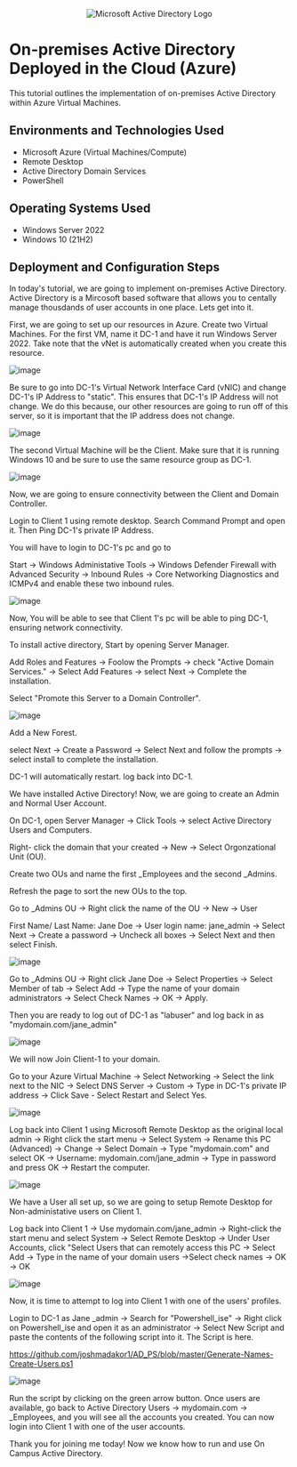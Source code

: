 <p align="center">
<img src="https://i.imgur.com/pU5A58S.png" alt="Microsoft Active Directory Logo"/>
</p>

<h1>On-premises Active Directory Deployed in the Cloud (Azure)</h1>
This tutorial outlines the implementation of on-premises Active Directory within Azure Virtual Machines.<br />

<h2>Environments and Technologies Used</h2>

- Microsoft Azure (Virtual Machines/Compute)
- Remote Desktop
- Active Directory Domain Services
- PowerShell

<h2>Operating Systems Used </h2>

- Windows Server 2022
- Windows 10 (21H2)

<h2>Deployment and Configuration Steps</h2>

In today's tutorial, we are going to implement on-premises Active Directory. Active Directory is a Mircosoft based software that allows you to centally manage thousdands of user accounts in one place. Lets get into it.

First, we are going to set up our resources in Azure. Create two Virtual Machines. For the first VM, name it DC-1 and have it run Windows Server 2022. Take note that the vNet is automatically created when you create this resource. 

![image](https://github.com/emodjeska/configure-ad/assets/143763072/4e4da571-09b9-4364-ac45-b0839988d5e6)

Be sure to go into DC-1's Virtual Network Interface Card (vNIC) and change DC-1's IP Address to "static". This ensures that DC-1's IP Address will not change. We do this because, our other resources are going to run off of this server, so it is important that the IP address does not change. 

![image](https://github.com/emodjeska/configure-ad/assets/143763072/bb27d432-aee2-4fed-a6bd-13f1d73dd0e7)

The second Virtual Machine will be the Client. Make sure that it is running Windows 10 and be sure to use the same resource group as DC-1.

![image](https://github.com/emodjeska/configure-ad/assets/143763072/0eda783b-e364-48ee-835a-5c7e617b507b)

Now, we are going to ensure connectivity between the Client and Domain Controller.

Login to Client 1 using remote desktop. Search Command Prompt and open it. Then Ping DC-1's private IP Address.

You will have to login to DC-1's pc and go to

Start -> Windows Administative Tools -> Windows Defender Firewall with Advanced Security -> Inbound Rules -> Core Networking Diagnostics and ICMPv4 and enable these two inbound rules.

![image](https://github.com/emodjeska/configure-ad/assets/143763072/09af844b-e7bd-45d8-9891-e8c7158a8fc8)

Now, You will be able to see that Client 1's pc will be able to ping DC-1, ensuring network connectivity.

To install active directory, Start by opening Server Manager. 

Add Roles and Features -> Foolow the Prompts -> check "Active Domain Services." -> Select Add Features -> select Next -> Complete the installation.

Select "Promote this Server to a Domain Controller".

![image](https://github.com/emodjeska/configure-ad/assets/143763072/36d20a6b-8741-45c3-be75-b4e5f52c7af1)

Add a New Forest. 

select Next -> Create a Password -> Select Next and follow the prompts -> select install to complete the installation.

DC-1 will automatically restart. log back into DC-1.

We have installed Active Directory! Now, we are going to create an Admin and Normal User Account.

On DC-1, open Server Manager -> Click Tools -> select Active Directory Users and Computers.

Right- click the domain that your created -> New -> Select Orgonzational Unit (OU).

Create two OUs and name the first _Employees and the second _Admins.

Refresh the page to sort the new OUs to the top.

Go to _Admins OU -> Right click the name of the OU -> New -> User

First Name/ Last Name: Jane Doe -> User login name: jane_admin -> Select Next -> Create a password -> Uncheck all boxes -> Select Next and then select Finish.

![image](https://github.com/emodjeska/configure-ad/assets/143763072/8383d883-926f-431f-987d-976f9463f4ba)

Go to _Admins OU -> Right click Jane Doe -> Select Properties -> Select Member of tab -> Select Add -> Type the name of your domain administrators -> Select Check Names -> OK -> Apply.

Then you are ready to log out of DC-1 as "labuser" and log back in as "mydomain.com/jane_admin"

![image](https://github.com/emodjeska/configure-ad/assets/143763072/b0a59ba0-9950-4308-ac9d-11a120a021f9)

We will now Join Client-1 to your domain. 

Go to your Azure Virtual Machine -> Select Networking -> Select the link next to the NIC -> Select DNS Server -> Custom -> Type in DC-1's private IP address -> Click Save - Select Restart  and Select Yes. 

![image](https://github.com/emodjeska/configure-ad/assets/143763072/64dd593b-94a1-4a3f-997e-0da306a5140f)

Log back into Client 1 using Microsoft Remote Desktop as the original local admin -> Right click the start menu -> Select System -> Rename this PC (Advanced) -> Change -> Select Domain -> Type "mydomain.com" and select OK -> Username: mydomain.com/jane_admin -> Type in password and press OK -> Restart the computer.

![image](https://github.com/emodjeska/configure-ad/assets/143763072/fc399281-1b60-406f-b98e-42f4d0ecea34)

We have a User all set up, so we are going to setup Remote Desktop for Non-administative users on Client 1. 

Log back into Client 1 -> Use mydomain.com/jane_admin -> Right-click the start menu and select System -> Select Remote Desktop -> Under User Accounts, click "Select Users that can remotely access this PC -> Select Add -> Type in the name of your domain users ->Select check names -> OK -> OK

![image](https://github.com/emodjeska/configure-ad/assets/143763072/37799c90-349a-4d5a-a5a4-3f46cb40db53)

Now, it is time to attempt to log into Client 1 with one of the users' profiles. 

Login to DC-1 as Jane _admin -> Search for "Powershell_ise" -> Right click on Powershell_ise and open it as an administrator -> Select New Script and paste the contents of the following script into it. The Script is here.

https://github.com/joshmadakor1/AD_PS/blob/master/Generate-Names-Create-Users.ps1 

![image](https://github.com/emodjeska/configure-ad/assets/143763072/83f56e42-2436-4efe-b884-6675e8101dab)

Run the script by clicking on the green arrow button. Once users are available, go back to Active Directory Users -> mydomain.com -> _Employees, and you will see all the accounts you created. You can now login into Client 1 with one of the user accounts.

Thank you for joining me today! Now we know how to run and use On Campus Active Directory.
